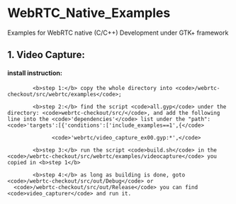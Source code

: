 # WebRTC_Native_Examples
Examples for WebRTC native (C/C++) Development under GTK+ framework

## 1. Video Capture:

#### install instruction:
            <b>step 1:</b> copy the whole directory into <code>/webrtc-checkout/src/webrtc/examples</code>; 
            
            <b>step 2:</b> find the script <code>all.gyp</code> under the directory: <code>webrtc-checkout/src/</code>, and add the following line into the <code>'dependencies'</code> list under the "path": <code>'targets':[{'conditions':['include_examples==1',{</code> 
                  
                  <code>'webrtc/video_capture_ex00.gyp:*',</code>
                  
            <b>step 3:</b> run the script <code>build.sh</code> in the <code>/webrtc-checkout/src/webrtc/examples/videocapture</code> you copied in <b>step 1</b>
      
            <b>step 4:</b> as long as building is done, goto <code>/webrtc-checkout/src/out/Debug</code> or 
      <code>/webrtc-checkout/src/out/Release</code> you can find <code>video_capturer</code> and run it.
      
